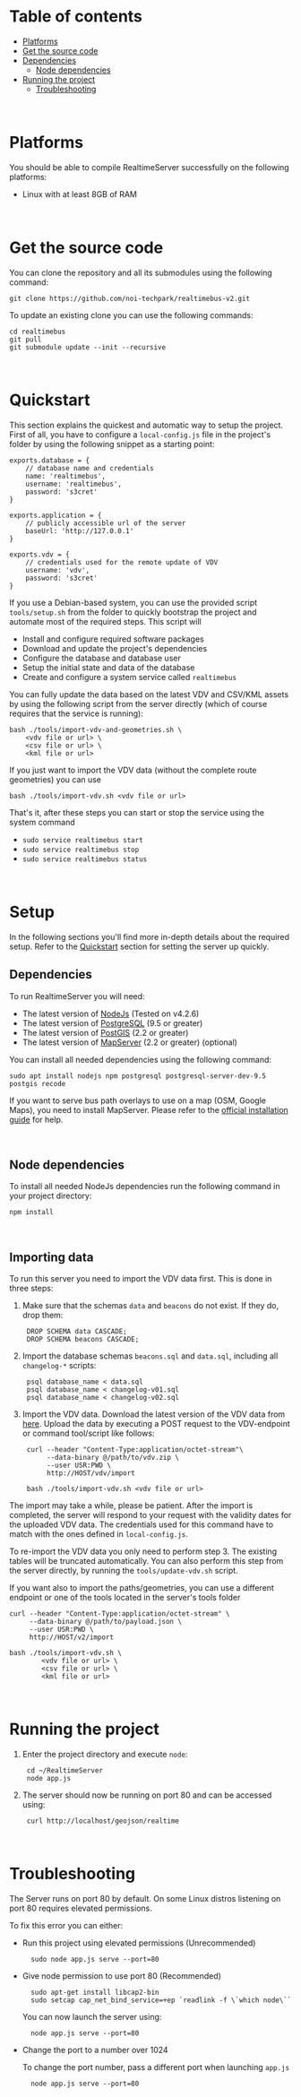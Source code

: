 # Table of contents

* [Platforms](#platforms)
* [Get the source code](#get-the-source-code)
* [Dependencies](#dependencies)
    * [Node dependencies](#node-dependencies)
* [Running the project](#running-the-project)
  * [Troubleshooting](#troubleshooting)

<br/>

# Platforms

You should be able to compile RealtimeServer successfully on the following
platforms:

* Linux with at least 8GB of RAM

<br/>

# Get the source code

You can clone the repository and all its submodules using the
following command:

    git clone https://github.com/noi-techpark/realtimebus-v2.git
To update an existing clone you can use the following commands:

    cd realtimebus
    git pull
    git submodule update --init --recursive

<br/>

# Quickstart

This section explains the quickest and automatic way to setup the project. First of all, you have to configure a `local-config.js` file in the project's folder by using the following snippet as a starting point:

    exports.database = {
        // database name and credentials
        name: 'realtimebus',
        username: 'realtimebus',
        password: 's3cret'
    }

    exports.application = {
        // publicly accessible url of the server
        baseUrl: 'http://127.0.0.1'
    }

    exports.vdv = {
        // credentials used for the remote update of VDV
        username: 'vdv',
        password: 's3cret'
    }

If you use a Debian-based system, you can use the provided script `tools/setup.sh` from the folder to quickly bootstrap the project and automate most of the required steps. This script will

* Install and configure required software packages
* Download and update the project's dependencies
* Configure the database and database user
* Setup the initial state and data of the database
* Create and configure a system service called `realtimebus`

You can fully update the data based on the latest VDV and CSV/KML assets by using the following script from the server directly (which of course requires that the service is running):

    bash ./tools/import-vdv-and-geometries.sh \
        <vdv file or url> \
        <csv file or url> \
        <kml file or url>

If you just want to import the VDV data (without the complete route geometries) you can use

    bash ./tools/import-vdv.sh <vdv file or url>

That's it, after these steps you can start or stop the service using the system command

* `sudo service realtimebus start`
* `sudo service realtimebus stop`
* `sudo service realtimebus status`

<br/>

# Setup

In the following sections you'll find more in-depth details about the required setup. Refer to the [Quickstart](#Quickstart) section for setting the server up quickly.

## Dependencies

To run RealtimeServer you will need:

* The latest version of [NodeJs](https://nodejs.org/en/) (Tested on v4.2.6)
* The latest version of [PostgreSQL](https://www.postgresql.org) (9.5 or greater)
* The latest version of [PostGIS](http://postgis.net) (2.2 or greater)
* The latest version of [MapServer](mapserver) (2.2 or greater) (optional)

You can install all needed dependencies using the following command:

    sudo apt install nodejs npm postgresql postgresql-server-dev-9.5 postgis recode

If you want to serve bus path overlays to use on a map (OSM, Google Maps), you need to install MapServer.
Please refer to the [official installation guide](http://www.mapserver.org/installation/index.html) for help.

<br/>

## Node dependencies

To install all needed NodeJs dependencies run the following command in your project directory:

    npm install

<br/>

## Importing data

To run this server you need to import the VDV data first. This is done in three steps:

1. Make sure that the schemas `data` and `beacons` do not exist. If they do, drop them:

        DROP SCHEMA data CASCADE;
        DROP SCHEMA beacons CASCADE;

2. Import the database schemas `beacons.sql` and `data.sql`, including all `changelog-*` scripts:

        psql database_name < data.sql
        psql database_name < changelog-v01.sql
        psql database_name < changelog-v02.sql

3. Import the VDV data. Download the latest version of the VDV data from [here](http://open.sasabz.it/files/vdv.zip).
Upload the data by executing a POST request to the VDV-endpoint or command tool/script like follows:

        curl --header "Content-Type:application/octet-stream"\
             --data-binary @/path/to/vdv.zip \
             --user USR:PWD \
             http://HOST/vdv/import

        bash ./tools/import-vdv.sh <vdv file or url>

The import may take a while, please be patient. After the import is completed, the server will respond to your request with the validity dates for the uploaded VDV data. The credentials used for this command have to match with the ones defined in `local-config.js`.

To re-import the VDV data you only need to perform step 3. The existing tables will be truncated automatically. You can also perform this step from the server directly, by running the `tools/update-vdv.sh` script.

If you want also to import the paths/geometries, you can use a different endpoint or one of the tools located in the server's tools folder

    curl --header "Content-Type:application/octet-stream" \
         --data-binary @/path/to/payload.json \
         --user USR:PWD \
         http://HOST/v2/import

    bash ./tools/import-vdv.sh \
            <vdv file or url> \
            <csv file or url> \
            <kml file or url>

<br/>

# Running the project

1. Enter the project directory and execute `node`:

        cd ~/RealtimeServer
        node app.js

2. The server should now be running on port 80 and can be accessed using:

        curl http://localhost/geojson/realtime

<br/>

# Troubleshooting

The Server runs on port 80 by default. On some Linux distros listening on port 80 requires elevated permissions.

To fix this error you can either:

- Run this project using elevated permissions (Unrecommended)

        sudo node app.js serve --port=80

- Give node permission to use port 80 (Recommended)

        sudo apt-get install libcap2-bin
        sudo setcap cap_net_bind_service=+ep `readlink -f \`which node\``

    You can now launch the server using:

        node app.js serve --port=80

- Change the port to a number over 1024

    To change the port number, pass a different port when launching `app.js`

        node app.js serve --port=80
